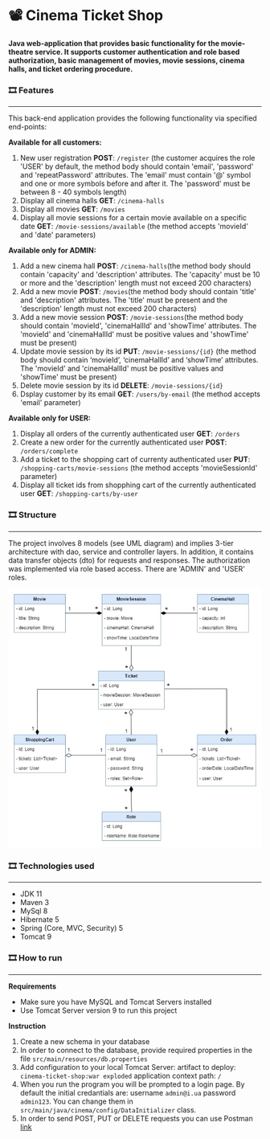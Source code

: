 #	📽 Cinema Ticket Shop

**Java web-application that provides basic functionality for the movie-theatre service. It supports customer authentication and role based authorization, basic management of movies,  movie sessions, cinema halls, and  ticket ordering procedure.**

### 🎞️️ Features
---
This back-end application provides the following functionality via specified end-points:

**Available for all customers:**
1) New user registration **POST**: `/register` (the customer acquires the role 'USER' by default, the method body should contain 'email', 'password' and 'repeatPassword' attributes. The 'email' must contain '@' symbol and one or more symbols before and after it. The 'password' must be between 8 - 40 symbols length)
2) Display all cinema halls **GET**: `/cinema-halls`
3) Display all movies **GET**: `/movies`
4) Display all movie sessions for a certain movie available on a specific date **GET**: `/movie-sessions/available` (the method accepts 'movieId' and 'date' parameters)

**Available only for ADMIN:**
1) Add a new cinema hall **POST**: `/cinema-halls`(the method body should contain 'capacity' and 'description' attributes. The 'capacity' must be 10 or more and the 'description' length must not exceed 200 characters)
2) Add a new movie **POST**: `/movies`(the method body should contain 'title' and 'description' attributes. The 'title' must be present and the 'description' length must not exceed 200 characters)
3) Add a new movie session **POST**: `/movie-sessions`(the method body should contain 'movieId', 'cinemaHallId' and 'showTime' attributes. The 'movieId' and 'cinemaHallId' must be positive values and 'showTime' must be present)
4) Update movie session by its id **PUT**: `/movie-sessions/{id}` (the method body should contain ‘movieId’, ‘cinemaHallId’ and ‘showTime’ attributes. The 'movieId' and 'cinemaHallId' must be positive values and 'showTime' must be present)
5) Delete movie session by its id **DELETE**: `/movie-sessions/{id}`
6) Dsplay customer by its email **GET**: `/users/by-email` (the method accepts 'email' parameter)

**Available only for USER:**
1) Display all orders of the currently authenticated user **GET**: `/orders`
2) Create a new order for the currently authenticated user **POST**: `/orders/complete`
3) Add a ticket to the shopping cart of currenty authenticated user **PUT**: `/shopping-carts/movie-sessions` (the method accepts 'movieSessionId' parameter)
4) Display all ticket ids from shopphing cart of the currently authenticated user **GET**: `/shopping-carts/by-user`

### 🎞️ Structure
---
The project involves 8 models (see UML diagram) and implies 3-tier architecture with dao, service and controller layers. In addition, it contains data transfer objects (dto) for requests and responses. The authorization was implemented via role based access. There are 'ADMIN' and 'USER' roles.

![image-name](UML_diagram.jpg)

### 🎞️ Technologies used
---
* JDK 11
* Maven 3
* MySql 8
* Hibernate 5
* Spring (Core, MVC, Security) 5
* Tomcat 9

### 🎞️ How to run
---
**Requirements**
* Make sure you have MySQL and Tomcat Servers installed
* Use Tomcat Server version 9 to run this project

**Instruction**
1. Create a new schema in your database
2. In order to connect to the database, provide required properties in the file `src/main/resources/db.properties`
3. Add configuration to your local Tomcat Server:
   artifact to deploy: `cinema-ticket-shop:war exploded`
   application context path: `/`
4. When you run the program you will be prompted to a login page. By default the initial credantials are: username `admin@i.ua` password `admin123`. You can change them in `src/main/java/cinema/config/DataInitializer` class.
5. In order to send POST, PUT or DELETE requests you can use Postman [link](https://www.postman.com/)
